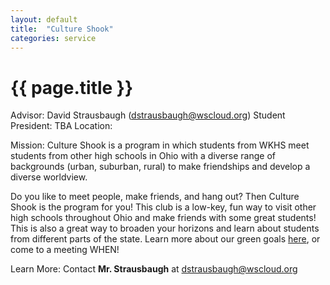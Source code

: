 ```yaml
---
layout: default
title:  "Culture Shook"
categories: service
---
```


# {{ page.title }}

Advisor: David Strausbaugh (dstrausbaugh@wscloud.org)
Student President: TBA
Location: 

Mission: Culture Shook is a program in which students from WKHS meet students from other high schools in Ohio with a diverse range of backgrounds (urban, suburban, rural) to make friendships and develop a diverse worldview.  

Do you like to meet people, make friends, and hang out? Then Culture Shook is the program for you! This club is a low-key, fun way to visit other high schools throughout Ohio and make friends with some great students!  This is also a great way to broaden your horizons and learn about students from different parts of the state.   Learn more about our green goals [here](https://instagram.com/WKHS_ESC), or come to a meeting WHEN!

Learn More: Contact **Mr. Strausbaugh** at dstrausbaugh@wscloud.org